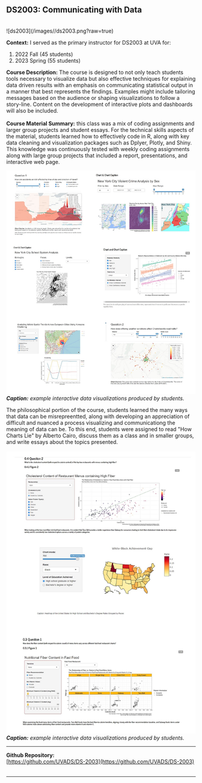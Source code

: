 ## DS2003: Communicating with Data

<br>
![ds2003](/images//ds2003.png?raw=true)
<br>

**Context:** I served as the primary instructor for DS2003 at UVA for:
1. 2022 Fall (45 students)
2. 2023 Spring (55 students)

**Course Description:** 
The course is designed to not only teach students tools necessary to visualize data but also effective techniques for explaining data driven results with an emphasis on communicating statistical output in a manner that best represents the findings. Examples might include tailoring messages based on the audience or shaping visualizations to follow a story-line. Content on the development of interactive plots and dashboards will also be included.
<br><br>
**Course Material Summary:** this class was a mix of coding assignments and larger group projects and student essays. 
For the technical skills aspects of the material, students learned how to effectively code in R, along with key data cleaning and visualization packages such as Dplyer, Plotly, and Shiny. This knowledge was continuously tested with weekly coding assignments along with large group projects that included a report, presentations, and interactive web page.

[![reaver](/images/ds2003_student_work_1_small.jpg?raw=true)](/images/ds2003_student_work_1_large.jpg?raw=true)
**_Caption:_** *example interactive data visualizations produced by students.*

The philosophical portion of the course, students learned the many ways that data can be misrepreentted, along with developing an appreciation of difficult and nuanced a process visualizing and communicationg the meaning of data can be. To this end, students were assigned to read "How Charts Lie" by Alberto Cairo, discuss them as a class and in smaller groups, and write essays about the topics presented.
<br><br>
[![reaver](/images/ds2003_student_work_2_small.jpg?raw=true)](/images/ds2003_student_work_2_large.jpg?raw=true)
**_Caption:_** *example interactive data visualizations produced by students.*



------

**Github Repository:** <br>
[https://github.com/UVADS/DS-2003](https://github.com/UVADS/DS-2003)
<br><br>


------
